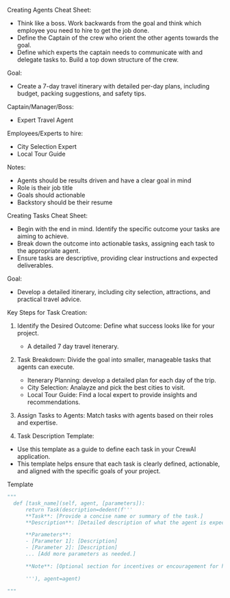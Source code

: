 Creating Agents Cheat Sheet:
- Think like a boss. Work backwards from the goal and think which employee
    you need to hire to get the job done.
- Define the Captain of the crew who orient the other agents towards the goal.
- Define which experts the captain needs to communicate with and delegate tasks to.
    Build a top down structure of the crew.

Goal:
- Create a 7-day travel itinerary with detailed per-day plans,
    including budget, packing suggestions, and safety tips.

Captain/Manager/Boss:
- Expert Travel Agent

Employees/Experts to hire:
- City Selection Expert
- Local Tour Guide


Notes:
- Agents should be results driven and have a clear goal in mind
- Role is their job title
- Goals should actionable
- Backstory should be their resume

Creating Tasks Cheat Sheet:
- Begin with the end in mind. Identify the specific outcome your tasks are aiming to achieve.
- Break down the outcome into actionable tasks, assigning each task to the appropriate agent.
- Ensure tasks are descriptive, providing clear instructions and expected deliverables.

Goal:
- Develop a detailed itinerary, including city selection, attractions, and practical travel advice.

Key Steps for Task Creation:
1. Identify the Desired Outcome: Define what success looks like for your project.
    - A detailed 7 day travel itenerary.

2. Task Breakdown: Divide the goal into smaller, manageable tasks that agents can execute.
    - Itenerary Planning: develop a detailed plan for each day of the trip.
    - City Selection: Analayze and pick the best cities to visit.
    - Local Tour Guide: Find a local expert to provide insights and recommendations.

3. Assign Tasks to Agents: Match tasks with agents based on their roles and expertise.

4. Task Description Template:
  - Use this template as a guide to define each task in your CrewAI application.
  - This template helps ensure that each task is clearly defined, actionable, and aligned with the specific goals of your project.

Template

```python
"""
  def [task_name](self, agent, [parameters]):
      return Task(description=dedent(f'''
      **Task**: [Provide a concise name or summary of the task.]
      **Description**: [Detailed description of what the agent is expected to do, including actionable steps and expected outcomes. This should be clear and direct, outlining the specific actions required to complete the task.]

      **Parameters**:
      - [Parameter 1]: [Description]
      - [Parameter 2]: [Description]
      ... [Add more parameters as needed.]

      **Note**: [Optional section for incentives or encouragement for high-quality work. This can include tips, additional context, or motivations to encourage agents to deliver their best work.]

      '''), agent=agent)

"""
```
